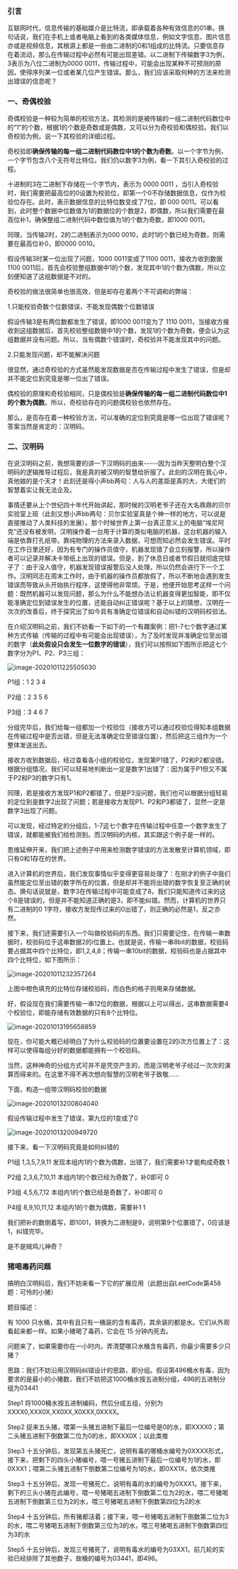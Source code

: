 ### 引言

互联网时代，信息传输的基础媒介是比特流，即承载着各种有效信息的01串。换句话说，我们在手机上或者电脑上看到的各类媒体信息，例如文字信息、图片信息亦或是视频信息，其根源上都是一些由二进制的0和1组成的比特流。只要信息存在着流动，那么在传输过程中必然有可能出现差错。以二进制下传输数字3为例，3表示为八位二进制为0000 0011，传输过程中，可能会出现某种不可预测的原因，使得序列某一位或者某几位产生错误。那么，我们应该采取何种的方法来检测出错误的信息呢？

### 一、奇偶校验

奇偶校验是一种较为简单的校验方法，其检测的是被传输的一组二进制代码数位中的“1”的个数，根据1的个数是奇数或是偶数，又可以分为奇校验和偶校验。我们以奇校验为例，说一下其校验的详细过程。

奇校验即**确保传输的每一组二进制代码数位中1的个数为奇数**。以一个字节为例，一个字节包含八个无符号比特位。我们仍以数字3为例，看一下其引入奇校验的过程。

十进制的3在二进制下存储在一个字节内，表示为 0000 0011 ，当引入奇校验时，我们需要把最高位的0设置为校验位，即第一个0不存储数据信息，仅作为校验位存在。此时，表示数据信息的比特位数变成了7位，即 000 0011。可以看到，此时整个数据中位数值为1的数据位的个数是2，即偶数，所以我们需要在最高位补1，确保整组二进制代码中数位值为1的个数为奇数，即1000 0011。

同理，当传输2时，2的二进制表示为000 0010，此时1的个数已经为奇数，则需要在最高位补0，即0000 0010。

假设传输3时某一位出现了问题，1000 0011变成了1100 0011，接收方收到数据1100 0011后，首先会校验整组数据中1的个数，发现其中1的个数为偶数，所以立刻便知道了这组数据是不对的。

奇校验的做法很简单也很高效，但是却存在着两个不可调和的弊端：

1.只能校验奇数个位数错误，不能发现偶数个位数错误

假设传输3是有两位数都发生了错误，即1000 0011变为了 1110 0011，当接收方接收到这组数据后，首先校验整组数据中1的个数，发现1的个数为奇数，便会认为这组数据并没有问题。所以，当有偶数个错误时，奇校验并不能发现其中的问题。

2.只能发现问题，却不能解决问题

很显然，通过奇校验的方式虽然能发现数据是否在传输过程中发生了错误，但是却并不能定位到究竟是哪一位出了错误。

偶校验的原理和奇校验相同，只是偶校验是**确保传输的每一组二进制代码数位中1的个数为偶数**。所以，奇校验存在的问题偶校验也依然存在。

那么，是否存在着一种校验方法，可以准确的定位到究竟是哪一位出现了错误呢？答案当然是肯定的：汉明码。

### 二、汉明码

在说汉明码之前，我想简要的讲一下汉明码的由来-----因为当昨天整明白整个汉明码的逻辑推导过程后，我是真的被汉明的智慧给折服了。此刻的汉明在我心中，真他娘的是个天才！此刻还是得小声bb两句：人与人的差距是真的大，大佬们的智慧着实让我无法企及。

事情还要从上个世纪四十年代开始讲起，那时候的汉明老爷子还在大名鼎鼎的贝尔实验室上班（此刻又想小声bb两句：贝尔实验室真是个神一样的地方，可以说是直接推动了人类科技的发展）。那个时候世界上第一台真正意义上的电脑“埃尼阿克”还没有被发明，汉明操作着一台用于计算的类似电脑的机器，这台机器的输入端是依靠打孔纸带。靠纯物理的方法来录入数据，可想而知必然会发生错误。平时在工作日里还好，因为有专门的操作员值守，机器发现错了会立刻报警，所以操作者可以记录并解决卡带纸上出现的错误。但是，到了休息日或者节假日就彻底完犊子了：由于没人值守，机器发现错误报警后没人处理，所以仍然会进行下一个工作。汉明同志在周末工作时，由于机器的操作员都放假了，所以不断地会遇到发生错误而导致从头开始执行程序，这使得他非常烦。于是，他便开始思考这样一个问题：既然机器可以发现问题，那么为什么不能想办法让机器变得更加智能，即不仅能准确定位到错误发生的位置，还能自动纠正错误呢？基于以上的猜想，汉明在一次次的改善后，终于探究出了如今具有准确定位错误和自动纠错的汉明码校验法。

在介绍汉明码之前，我们不妨看一下如下的一个有趣案例：把1-7七个数字通过某种方式传输（传输的过程中有可能会出现错误），为了及时发现并准确定位至出错的数字（**此处假设只会发生一位数字的错误**），我们可以按照如下图所示把这七个数字分为P1、P2、P3三组：

![image-20201011225505030](../img/汉明码/数字分组.png)

P1组：1	2	3	4

P2组：2	3	5	6

P3组：3	4	6	7

分组完毕后，我们给每一组都加一个校验位（接收方可以通过校验位得知本组数据在传输过程中是否出错，但是无法准确定位至错误位置），然后把这三组作为一个整体发送出去。

接收方收到数据后，经过查看各小组的校验位，发现第P1错了，P2和P2都没错。根据分组情况，我们可以轻易地判断出一定是数字1出错了：因为属于P1但又不属于P2和P3的数字只有1。

同理，若是接收方发现P1和P2都错了，但是P3没问题，我们也可以根据分组轻易的定位到是数字2出现了问题；若是接收方发现P1、P2和P3都错了，显然一定是数字3出现了问题。

可以发现，经过特定的分组后，1-7这七个数字在传输过程中任意一个数字发生了错误，就都能被我们给检测到。而汉明码的内核，其实跟这个例子是一样的。

思维延伸开来，我们把上述例子中用来检测数字错误的方法发散至计算机领域，即只有0和1存在的世界。

进入计算机的世界后，我们发现事情似乎变得更容易处理了：在刚才的例子中我们虽然能定位至出错的数字所在的位置，但是却并不能将出错的数字恢复至正确的状态。换句话说就是，数字3在传输过程中可能变成了8，我们只能知道传过来的这个8是错误的，但是并不能知道正确的是3，即不能纠错。然而，计算机的世界只有二进制的0 1字符，接收方发现传过来的0出错了，则正确的必然是1，反之亦然。

接下来，我们还需要引入一个叫做校验码的东西。我们只需要记住，在传输一串数据时，校验码位于这串数据2的i位置上。也就是说，传输一串8bit的数据，校验码要占据其中四个比特位，即1,2,4,8；传输一串10bit的数据，校验码也是占据其中四个比特位，如下图所示：

![image-20201011232357264](../img/汉明码/校验码的位置.png)

上图中橙色填充的比特位存储校验码，而白色的格子则用来存储数据。

好，假设现在我们需要传输一串12位的数据，根据以上可以得出，这串数据需要4个校验位，即能存储有效数据的只有8个比特位。

![image-20201013195658859](../img/关于数据校验--奇偶校验与汉明码/12位分组.png)

现在，你可能大概已经明白了为什么校验码的位置要设置在2的i次方位置上了：这样可以使得每组分好的数据都能拥有一个校验码。

当然，这种神奇的分组方式可并不是凭空产生的，而是汉明老爷子经过一次次的演算而得来的。在这里不得不再次想向智慧的汉明老爷子致敬......

下面，构造一组带汉明码校验的数据

![image-20201013200804040](../img/关于数据校验--奇偶校验与汉明码/构造数据.png)

假设传输过程中发生了错误，第九位的1变成了0

![image-20201013200949720](../img/关于数据校验--奇偶校验与汉明码/出错数据.png)

接下来，看一下汉明码究竟是如何纠错的

P1组 1,3,5,7,9,11  发现本组内1的个数为偶数，出错了，我们需要补1才能构成奇数   1

P2组 2,3,6,7,10,11 本组内1的个数已经为奇数了，补0即可										    0

P3组 4,5,6,7,12     本组内1的个数已经是奇数了，补0即可											 0

P4组 8,9,10,11,12 本组内1的个数为偶数，需要补1                                                         1

我们把补的数倒着写，即1001，转换为二进制是9，说明第9个位置错了，0应该是1，纠错完毕。

是不是贼鸡儿神奇？

### 猪喝毒药问题

搞明白汉明码后，我们不妨来看一下它的扩展应用（此题出自LeetCode第458题：可怜的小猪）

题目描述：

有 1000 只水桶，其中有且只有一桶装的含有毒药，其余装的都是水。它们从外观看起来都一样。如果小猪喝了毒药，它会在 15 分钟内死去。

问题来了，如果需要你在一小时内，弄清楚哪只水桶含有毒药，你最少需要多少只猪？

思路：我们不妨沿用汉明码纠错设计的思路，即分组。假设第496桶水有毒，因为要求的是最小的小猪数，我们不妨把这1000桶水按五进制分组，496的五进制分组为03441

Step1  将1000桶水按五进制编码，然后分成五组，分别为XXXX0,XXX0X,XX0XX,X0XXX,0XXXX。

Step2 捉来五头猪，喂第一头猪五进制下最后一位编号是0的水，即XXXX0；第二头猪五进制下倒数第二位为0的水，即XXX0X；以此类推

Step3 十五分钟后，发现第五头猪死亡，说明有毒的哪桶水编号为0XXXX形式，接下来，把剩下的四头小猪编号，喂一号猪五进制下最后一位编号为1的水，即0XXX1；喂第二头猪五进制下倒数第二位编号为1的水，即0XX1X，依次类推

Step3 十五分钟后，发现一号猪死亡，说明有毒的水的编号为0XXX1。接下来，剩下的三头小猪在此编号，喂一号猪喝五进制下倒数第二位为2的水，喂二号猪喝五进制下倒数第三位为2的水，喂三号猪喝五进制下倒数第四位为2的水

Step4 十五分钟后，所有猪都活着；接下来，喂一号猪喝五进制下倒数第二位为3的水，喂二号猪喝五进制下倒数第三位为3的水，喂三号猪喝五进制下倒数第四位为3的水

Step5 十五分钟后，发现三号猪死了，说明有毒水的编号为03XX1。前几轮的实验已经排除了其他数子，故桶的编号为03441，即496。